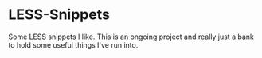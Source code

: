 LESS-Snippets
=============

Some LESS snippets I like. This is an ongoing project and really just a bank to hold some useful things I've run into.
